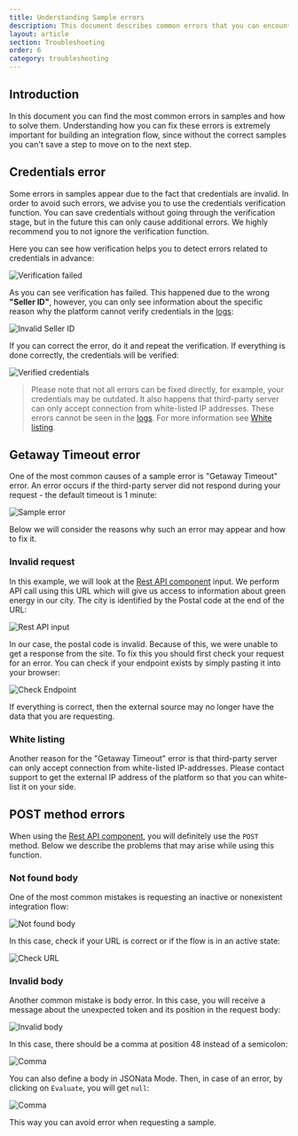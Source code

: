 ```yaml
---
title: Understanding Sample errors
description: This document describes common errors that you can encounter and the ways to solve them.
layout: article
section: Troubleshooting
order: 6
category: troubleshooting
---
```


## Introduction

In this document you can find the most common errors in samples and how to solve them. Understanding how you can fix these errors is extremely important for building an integration flow, since without the correct samples you can't save a step to move on to the next step.

## Credentials error

Some errors in samples appear due to the fact that credentials are invalid. In order to avoid such errors, we advise you to use the credentials verification function. You can save credentials without going through the verification stage, but in the future this can only cause additional errors. We highly recommend you to not ignore the verification function.

Here you can see how verification helps you to detect errors related to credentials in advance:

![Verification failed](/assets/img/integrator-guide/sample-errors/verification-failed.png)

As you can see verification has failed. This happened due to the wrong **"Seller ID"**, however, you can only see information about the specific reason why the platform cannot verify credentials in the [logs](/getting-started/logs-page):

![Invalid Seller ID](/assets/img/integrator-guide/sample-errors/invalid-seller-id.png)

If you can correct the error, do it and repeat the verification. If everything is done correctly, the credentials will be verified:

![Verified credentials](/assets/img/integrator-guide/sample-errors/verified-credentials.png)

> Please note that not all errors can be fixed directly, for example, your credentials may be outdated. It also happens that third-party server can only accept connection from white-listed IP addresses. These errors cannot be seen in the [logs](/getting-started/logs-page). For more information see [White listing](#white-listing).

## Getaway Timeout error

One of the most common causes of a sample error is "Getaway Timeout" error. An error occurs if the third-party server did not respond during your request - the default timeout is 1 minute:

![Sample error](/assets/img/integrator-guide/sample-errors/rest-api-sample-error.png)

Below we will consider the reasons why such an error may appear and how to fix it.

### Invalid request

In this example, we will look at the [Rest API component](/components/rest-api) input. We perform API call using this URL which will give us access to information about green energy in our city. The city is identified by the Postal code at the end of the URL:

![Rest API input](/assets/img/integrator-guide/sample-errors/postal-code.png)

In our case, the postal code is invalid. Because of this, we were unable to get a response from the site. To fix this you should first check your request for an error. You can check if your endpoint exists by simply pasting it into your browser:

![Check Endpoint](/assets/img/integrator-guide/sample-errors/check-endpoint.png)

If everything is correct, then the external source may no longer have the data that you are requesting.

### White listing

Another reason for the "Getaway Timeout" error is that third-party server can only accept connection from white-listed IP-addresses. Please contact support to get the external IP address of the platform so that you can white-list it on your side.

## POST method errors

When using the [Rest API component](/components/rest-api), you will definitely use the `POST` method. Below we describe the problems that may arise while using this function.

### Not found body

One of the most common mistakes is requesting an inactive or nonexistent integration flow:

![Not found body](/assets/img/integrator-guide/sample-errors/not-found-body.png)

In this case, check if your URL is correct or if the flow is in an active state:

![Check URL](/assets/img/integrator-guide/sample-errors/check-url.png)

### Invalid body

Another common mistake is body error. In this case, you will receive a message about the unexpected token and its position in the request body:

![Invalid body](/assets/img/integrator-guide/sample-errors/invalid-body.png)

In this case, there should be a comma at position 48 instead of a semicolon:

![Comma](/assets/img/integrator-guide/sample-errors/comma.png)

You can also define a body in JSONata Mode. Then, in case of an error, by clicking on `Evaluate`, you will get `null`:

![Comma](/assets/img/integrator-guide/sample-errors/click-evaluate.png)

This way you can avoid error when requesting a sample.
